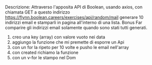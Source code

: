 Descrizione:
Attraverso l'apposita API di Boolean, usando axios, con chiamata GET a questo indirizzo https://flynn.boolean.careers/exercises/api/random/mail generare 10 indirizzi email e stamparli in pagina all'interno di una lista.
Bonus
Far comparire gli indirizzi email solamente quando sono stati tutti generati.


1) creo una key (array) con valore vuoto nei data
2) aggiungo la funzione che mi premette di esporre un Api
3) con un for la ripeto per 10 volte e pusho le email nell'array
4) con created richiamo la funzione
5) con un v-for le stampo nel Dom
